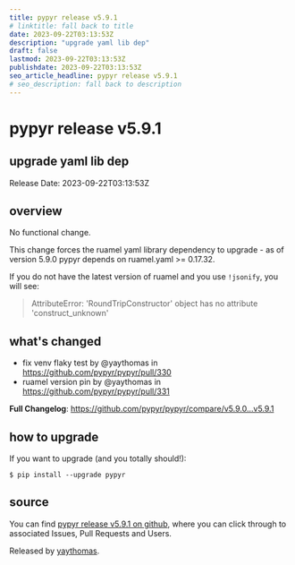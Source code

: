 ```yaml
---
title: pypyr release v5.9.1
# linktitle: fall back to title
date: 2023-09-22T03:13:53Z
description: "upgrade yaml lib dep"
draft: false
lastmod: 2023-09-22T03:13:53Z
publishdate: 2023-09-22T03:13:53Z
seo_article_headline: pypyr release v5.9.1
# seo_description: fall back to description
---
```

# pypyr release v5.9.1
## upgrade yaml lib dep
Release Date: 2023-09-22T03:13:53Z

## overview
No functional change.

This change forces the ruamel yaml library dependency to upgrade - as of version 5.9.0 pypyr depends on ruamel.yaml >= 0.17.32.

If you do not have the latest version of ruamel and you use `!jsonify`, you will see:
> AttributeError: 'RoundTripConstructor' object has no attribute 'construct_unknown'

## what's changed
* fix venv flaky test by @yaythomas in https://github.com/pypyr/pypyr/pull/330
* ruamel version pin by @yaythomas in https://github.com/pypyr/pypyr/pull/331


**Full Changelog**: https://github.com/pypyr/pypyr/compare/v5.9.0...v5.9.1

## how to upgrade
If you want to upgrade (and you totally should!): 

```text
$ pip install --upgrade pypyr
```

## source
You can find [pypyr release v5.9.1 on github](https://github.com/pypyr/pypyr/releases/tag/v5.9.1), where you can 
click through to associated Issues, Pull Requests and Users.

Released by [yaythomas](https://github.com/yaythomas).

